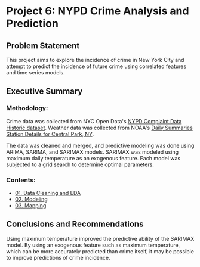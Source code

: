 # Project 6: NYPD Crime Analysis and Prediction

## Problem Statement

This project aims to explore the incidence of crime in New York City and attempt to predict the incidence of future crime using correlated features and time series models.

## Executive Summary
### Methodology:
Crime data was collected from NYC Open Data's [NYPD Complaint Data Historic dataset](https://data.cityofnewyork.us/Public-Safety/NYPD-Complaint-Data-Historic/qgea-i56i). Weather data was collected from NOAA's [Daily Summaries Station Details for Central Park, NY](https://www.ncdc.noaa.gov/cdo-web/datasets/GHCND/stations/GHCND:USW00094728/detail).

The data was cleaned and merged, and predictive modeling was done using ARIMA, SARIMA, and SARIMAX models. SARIMAX was modeled using maximum daily temperature as an exogenous feature. Each model was subjected to a grid search to determine optimal parameters.


### Contents:
- [01. Data Cleaning and EDA](https://github.com/kevinacrystal/SARIMAX_crime/blob/master/01_Cleaning_and_EDA.ipynb)
- [02. Modeling](https://github.com/kevinacrystal/SARIMAX_crime/blob/master/02_Modeling.ipynb)
- [03. Mapping](https://github.com/kevinacrystal/SARIMAX_crime/blob/master/03_Choropleth_Maps.ipynb)

## Conclusions and Recommendations

Using maximum temperature improved the predictive ability of the SARIMAX model. By using an exogenous feature such as maximum temperature, which can be more accurately predicted than crime itself, it may be possible to improve predictions of crime incidence.
